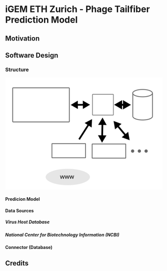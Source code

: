 # iGEM ETH Zurich - Phage Tailfiber Prediction Model

## Motivation

## Software Design

### Structure
<img src="software-structure.svg" alt="Software Structure" width="800"/>

#### Predicion Model
#### Data Sources
##### Virus Host Database
##### National Center for Biotechnology Information (NCBI) 
#### Connector (Database)

## Credits
